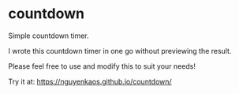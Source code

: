 # countdown

Simple countdown timer.

I wrote this countdown timer in one go without previewing the result.

Please feel free to use and modify this to suit your needs!

Try it at: https://nguyenkaos.github.io/countdown/
